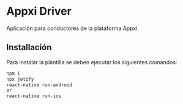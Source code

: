 # Appxi Driver

Aplicación para conductores de la plataforma Appxi.

## Installación

Para instalar la plantilla se deben ejecutar los siguientes comandos:
```bash
npm i
npx jetify
react-native run-android
or
react-native run-ios
```

<!-- Para publicar tu App en la Playstore debes seguir los siguientes pasos en la documentación de [ReactNative](https://reactnative.dev/docs/signed-apk-android), para lo cual previamente debes cambiar el nombre del paquete de la App con el siguiente comando. -->

<!-- ## Contributing
Pull requests are welcome. For major changes, please open an issue first to discuss what you would like to change.

Please make sure to update tests as appropriate.

## License
[MIT](https://choosealicense.com/licenses/mit/) -->
